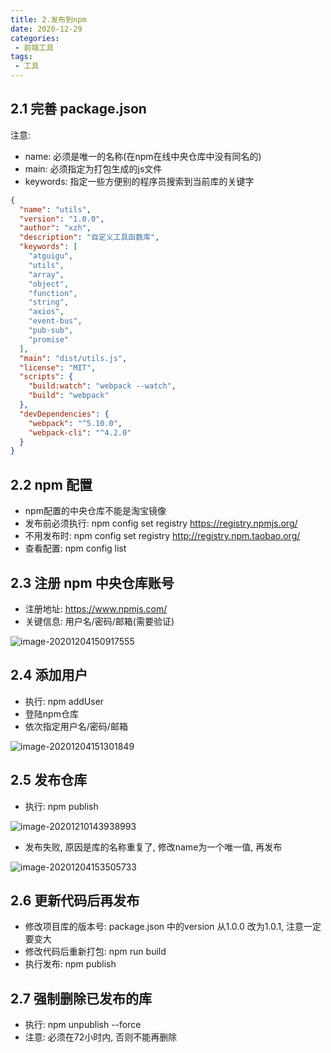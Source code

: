 ```yaml
---
title: 2.发布到npm
date: 2020-12-29
categories:
 - 前端工具
tags: 
 - 工具
---
```


## 	2.1 完善 package.json

注意:

- name: 必须是唯一的名称(在npm在线中央仓库中没有同名的)
- main: 必须指定为打包生成的js文件
- keywords: 指定一些方便别的程序员搜索到当前库的关键字

```json
{
  "name": "utils",
  "version": "1.0.0",
  "author": "xzh",
  "description": "自定义工具函数库",
  "keywords": [
    "atguigu",
    "utils",
    "array",
    "object",
    "function",
    "string",
    "axios",
    "event-bus",
    "pub-sub",
    "promise"
  ],
  "main": "dist/utils.js",
  "license": "MIT",
  "scripts": {
    "build:watch": "webpack --watch",
    "build": "webpack"
  },
  "devDependencies": {
    "webpack": "^5.10.0",
    "webpack-cli": "^4.2.0"
  }
}
```

## 	2.2 npm 配置

- npm配置的中央仓库不能是淘宝镜像
- 发布前必须执行:  npm config set registry https://registry.npmjs.org/
- 不用发布时: npm config set registry http://registry.npm.taobao.org/
- 查看配置: npm config list

## 	2.3 注册 npm 中央仓库账号

- 注册地址: https://www.npmjs.com/
- 关键信息: 用户名/密码/邮箱(需要验证)

![image-20201204150917555](https://zxfjd3g.github.io/atguigu_utils-docs/assets/img/image-20201204150917555.f1e4a9c5.png)

## 	2.4 添加用户

- 执行: npm addUser
- 登陆npm仓库
- 依次指定用户名/密码/邮箱

![image-20201204151301849](https://zxfjd3g.github.io/atguigu_utils-docs/assets/img/image-20201204151301849.ccbd7c05.png)

## 	2.5 发布仓库

- 执行: npm publish

![image-20201210143938993](https://zxfjd3g.github.io/atguigu_utils-docs/assets/img/image-20201210143938993.227d51a0.png)

- 发布失败, 原因是库的名称重复了, 修改name为一个唯一值, 再发布

![image-20201204153505733](https://zxfjd3g.github.io/atguigu_utils-docs/assets/img/image-20201204153505733.ef73a7ee.png)

## 	2.6 更新代码后再发布

- 修改项目库的版本号: package.json 中的version 从1.0.0 改为1.0.1, 注意一定要变大
- 修改代码后重新打包: npm run build
- 执行发布: npm publish

## 	2.7 强制删除已发布的库

- 执行: npm unpublish --force
- 注意: 必须在72小时内, 否则不能再删除